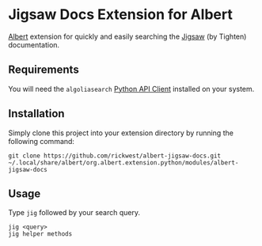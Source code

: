 # Jigsaw Docs Extension for Albert

[Albert](https://github.com/albertlauncher/albert) extension for quickly and easily searching the [Jigsaw](https://jigsaw.tighten.co) (by Tighten) documentation.


## Requirements

You will need the `algoliasearch` [Python API Client](https://www.algolia.com/doc/api-client/getting-started/install/python/) installed on your system.

## Installation

Simply clone this project into your extension directory by running the following command:

```
git clone https://github.com/rickwest/albert-jigsaw-docs.git ~/.local/share/albert/org.albert.extension.python/modules/albert-jigsaw-docs
```

## Usage

Type `jig` followed by your search query.

```
jig <query>
jig helper methods
```